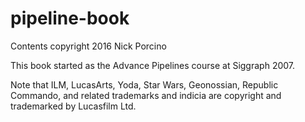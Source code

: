 # pipeline-book

Contents copyright 2016 Nick Porcino

This book started as the Advance Pipelines course at Siggraph 2007.

Note that ILM, LucasArts, Yoda, Star Wars, Geonossian, Republic Commando, and related trademarks and indicia are copyright and trademarked by Lucasfilm Ltd.

